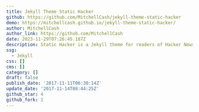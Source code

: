 ```yaml
---
title: Jekyll Theme Static Hacker
github: https://github.com/MitchellCash/jekyll-theme-static-hacker
demo: https://mitchellcash.github.io/jekyll-theme-static-hacker/
author: MitchellCash
author_link: https://github.com/MitchellCash
date: 2023-11-29T07:26:45.187Z
description: Static Hacker is a Jekyll theme for readers of Hacker News.
ssg:
  - Jekyll
css: []
cms: []
category: []
draft: false
publish_date: '2017-11-11T06:30:14Z'
update_date: '2017-11-14T08:44:25Z'
github_star: 4
github_fork: 1
---
```

